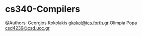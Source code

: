 # cs340-Compilers

@Authors: 
Georgios Kokolakis gkokol@ics.forth.gr
Olimpia  Popa      csd4239@csd.uoc.gr